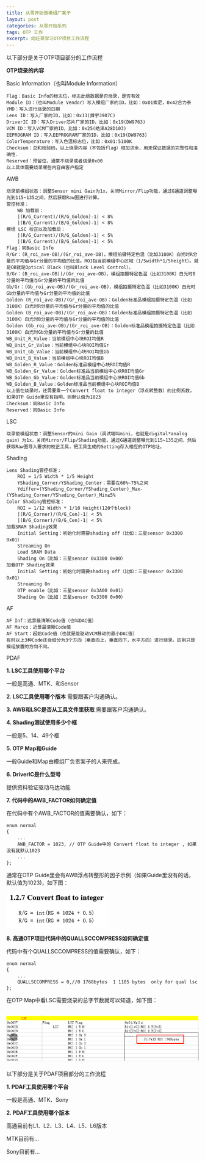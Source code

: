 ```yaml
---
title: 从零开始做模组厂案子
layout: post
categories: 从零开始系列
tags: OTP 工作 
excerpt: 向旺哥学习OTP项目工作流程
---
```


以下部分是关于OTP项目部分的工作流程

**OTP烧录的内容**

Basic Information（也叫Module Information）

    Flag：Basic Info的标志位，标志此组数据是否烧录，是否有效
    Module ID：（也叫Module Vendor）写入模组厂家的ID，比如：0x01索尼，0x42合力泰
    YMD：写入进行烧录的日期
    Lens ID：写入厂家的ID，比如：0x13(舜宇3907C)
    DriverIC ID：写入Driver芯片厂家的ID，比如：0x19(DW9763)
    VCM ID：写入VCM厂家的ID，比如：0x25(皓泽A28D103)
    EEPROGRAM ID：写入EEPROGRAM厂家的ID，比如：0x19(DW9763)
    ColorTemperature：写入色温标志位，比如：0x01:5100K
    Checksum：总和检验码，以上烧录内容（不包括flag）相加求余，用来保证数据的完整性和准确性. 
    Reserved：预留位，通常不烧录或者烧录0x00
    以上具体需要烧录哪些内容由客户指定
AWB

    烧录前模组状态：调整Sensor mini Gain为1x，关闭Mirror/Flip功能，通过G通道调整曝光到115~135之间，然后获取Raw图进行计算。
    管控标准：
        WB 加载前：
        |(R/G_Current)/(R/G_Golden)-1| < 8%
        |(B/G_Current)/(B/G_Golden)-1| < 8%
    模组 LSC 校正以及加载后：
        |(R/G_Current)/(R/G_Golden)-1| < 5%
        |(B/G_Current)/(B/G_Golden)-1| < 5%
    Flag：同Basic Info
    R/Gr：(R_roi_ave-OB)/(Gr_roi_ave-OB)，模组拍摄特定色温（比如3100K）白光时R分量的平均值与Gr分量的平均值的比值。ROI指当前模组中心区域（1/5width*1/5height）。就是OB就是Optical Black（也叫Black Level Control）。
    B/Gr：(B_roi_ave-OB))/(Gr_roi_ave-OB)，模组拍摄特定色温（比如3100K）白光时B分量的平均值与Gr分量的平均值的比值
    Gb/Gr：(Gb_roi_ave-OB)/(Gr_roi_ave-OB)，模组拍摄特定色温（比如3100K）白光时Gb分量的平均值与Gr分量的平均值的比值
    Golden (R_roi_ave-OB)/(Gr_roi_ave-OB)：Golden标准品模组拍摄特定色温（比如3100K）白光时R分量的平均值与Gr分量的平均值的比值
    Golden (B_roi_ave-OB)/(Gr_roi_ave-OB)：Golden标准品模组拍摄特定色温（比如3100K）白光时B分量的平均值与Gr分量的平均值的比值
    Golden (Gb_roi_ave-OB)/(Gr_roi_ave-OB)：Golden标准品模组拍摄特定色温（比如3100K）白光时Gb分量的平均值与Gr分量的比值
    WB_Unit_R_Value：当前模组中心块ROI均值R
    WB_Unit_Gr_Value：当前模组中心块ROI均值Gr
    WB_Unit_Gb_Value：当前模组中心块ROI均值Gb
    WB_Unit_B_Value：当前模组中心块ROI均值B
    WB_Golden_R_Value：Golden标准品模组中心块ROI均值R
    WB_Golden_Gr_Value：Golden标准品当前模组中心块ROI均值Gr
    WB_Golden_Gb_Value：Golden标准品当前模组中心块ROI均值Gb
    WB_Golden_B_Value：Golden标准品当前模组中心块ROI均值B
    以上值在烧录时，还需要乘一个Convert float to integer（浮点转整数）的比例系数，如果OTP Guide里没有指明，则默认值为1023
    Checksum：同Basic Info
    Reserved：同Basic Info
LSC

    烧录前模组状态：调整Sensor的mini Gain（调试端叫mini，也就是digital*analog gain）为1x，关闭Mirror/Flip/Shading功能，通过G通道调整曝光到115~135之间，然后获取Raw图导入要求的校正工具，把工具生成的Setting存入相应的OTP地址。
Shading

    Lens Shading管控标准：
        ROI = 1/5 Width * 1/5 Height
        YShading_Corner/YShading_Center：需要在60%~75%之间
        Ydiffer=(YShading_Corner/YShading_Center)_Max-(YShading_Corner/YShading_Center)_Min≤5%
    Color Shading管控标准：
        ROI = 1/12 Width * 1/10 Height(120个block)
        |(R/G_Corner)/(R/G_Cen)-1| < 5%
        |(B/G_Corner)/(B/G_Cen)-1| < 5%
    加载SRAM Shading效果
        Initial Setting：初始化时需要shading off（比如：三星sensor 0x3300 0x01）
        Streaming On
        Load SRAM Data
        Shading On（比如：三星sensor 0x3300 0x00）
    加载OTP Shading效果
        Initial Setting：初始化时需要shading off（比如：三星sensor 0x3300 0x01）
        Streaming On
        OTP enable（比如：三星sensor 0x3A00 0x01）
        Shading On（比如：三星sensor 0x3300 0x00）
AF

    AF Inf：远景最清晰Code值（也叫DAC值）
    AF Marco：近景最清晰Code值
    AF Start：起始Code值（也就是能驱动VCM移动的最小DAC值）
    有时以上3种Code还会细分为3个方向（垂直向上，垂直向下，水平方向）进行烧录。区别只是模组放置的方向不同。
PDAF


**1. LSC工具使用哪个平台**

一般是高通、MTK、和Sensor

**2. LSC工具使用哪个版本**
需要跟客户沟通确认。

**3. AWB和LSC是否从工具文件里获取**
需要跟客户沟通确认。

**4. Shading测试使用多少个框**

一般是5、14、49个框

**5. OTP Map和Guide**

一般Guide和Map由模组厂负责案子的人来完成。

**6. DriverIC是什么型号**

提供资料验证驱动马达功能

**7. 代码中的AWB_FACTOR如何确定值**

在代码中有个AWB_FACTOR的值需要确认，如下：

```
enum normal
{
    ...
    AWB_FACTOR = 1023, // OTP Guide中的 Convert float to integer , 如果没有就默认1023
    ...
};
```
通常在OTP Guide里会有AWB浮点转整形的因子示例（如果Guide里没有的话，默认值为1023)，如下图：


![image](https://raw.githubusercontent.com/NicolasLee/nicolaslee.github.io/master/pictures/AWB_FACTOR.png)

**8. 高通OTP项目代码中的QUALLSCCOMPRESS如何确定值**

代码中有个QUALLSCCOMPRESS的值需要确认，如下：

```
enum normal
{
    ...
    QUALLSCCOMPRESS = 0,//0 1768bytes  1 1105 bytes  only for qual lsc
};
```
在OTP Map中看LSC需要烧录的总字节数就可以知道，如下图：


![image](https://raw.githubusercontent.com/NicolasLee/nicolaslee.github.io/master/pictures/QUALLSCCOMPRESS.png)
---




以下部分是关于PDAF项目部分的工作流程

**1. PDAF工具使用哪个平台**

一般是高通、MTK、Sony

**2. PDAF工具使用哪个版本**

高通目前有L1、L2、L3、L4、L5、L6版本

MTK目前有...

Sony目前有...

